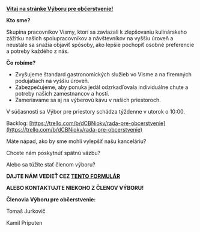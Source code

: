 **<u>Vitaj na stránke Výboru pre občerstvenie!</u>**

**Kto sme?**

Skupina pracovníkov Vismy, ktorí sa zaviazali k zlepšovaniu kulinárskeho zážitku našich spolupracovníkov a návštevníkov na vyššiu úroveň a neustále sa snažia objaviť spôsoby, ako lepšie pochopiť osobné preferencie a potreby každého z nás.

**Čo robíme?**

-   Zvyšujeme štandard gastronomických služieb vo Visme a na firemných podujatiach na vyššiu úroveň.
-   Zabezpečujeme, aby ponuka jedál odzrkadľovala individuálne chute a potreby našich zamestnancov a hostí.
-   Zameriavame sa aj na výberovú kávu v našich priestoroch.

V súčasnosti sa Výbor pre priestory schádza týždenne v utorok o 10:00.

Backlog: [https://trello.com/b/dCBNiokv/rada-pre-obcerstvenie](https://trello.com/b/dCBNiokv/rada-pre-obcerstvenie)

Máte nápad, ako by sme mohli vylepšiť našu kanceláriu?

Chcete nám poskytnúť spätnú väzbu?

Alebo sa túžite stať členom výboru?

**DAJTE NÁM VEDIEŤ CEZ [TENTO FORMULÁR](https://docs.google.com/forms/d/e/1FAIpQLSdr_ORQM8pAbNnfeAQDMtj-Owl5dDaEjFCH2WcKSNdUV9nE9g/viewform?usp=sf_link)**

**ALEBO KONTAKTUJTE NIEKOHO Z ČLENOV VÝBORU!**

****Členovia Výboru pre občerstvenie:****

Tomaš Jurkovič

Kamil Priputen